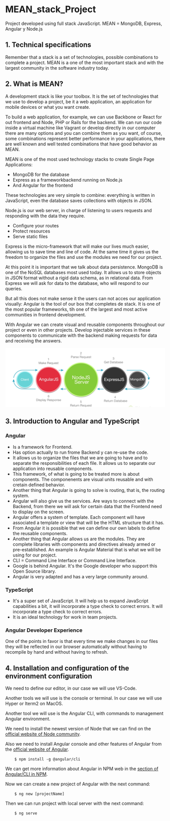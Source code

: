 # MEAN_stack_Project
Project developed using full stack JavaScript.
MEAN = MongoDB, Express, Angular y Node.js

## 1. Technical specifications
Remember that a stack is a set of technologies, possible combinations to complete a project. 
MEAN is a one of the most important stack and with the largest community in the software industry today.

## 2. What is MEAN?
A development stack is like your toolbox. It is the set of technologies that we use to develop a project, be it a web application, an application for mobile devices or what you want create.

To build a web application, for example, we can use Backbone or React for out frontend and Node, PHP or Rails for the backend. We can run our code inside a virtual machine like Vagrant or develop directly in our computer there are many options and you can combine them as you want, of course, some combinations represent better performance in your applications, there are well known and well tested combinations that have good behavior as MEAN.

MEAN is one of the most used technology stacks to create Single Page Applications:
* MongoDB for the database
* Express as a frameworkbackend running on Node.js
* And Angular for the frontend

These technologies are very simple to combine: everything is written in JavaScript, even the database saves collections with objects in JSON.

Node.js is our web server, in charge of listening to users requests and responding with the data they require.
* Configure your routes
* Protect resources
* Serve static files

Express is the micro-framework that will make our lives much easier, allowing us to save time and line of code. At the same time it gives us the freedom to organize the files and use the modules we need for our project.

At this point it is important that we talk about data persistence. MongoDB is one of the NoSQL databases most used today. It allows us to store objects in JSON format without a rigid data schema, as in relational data.
From Express we will ask for data to the database, who will respond to our queries.

But all this does not make sense it the users can not acces our application visually: Angular is the tool of our box that completes de stack. It is one of the most popular frameworks, tih one of the largest and most active communities in frontend development.

With Angular we can create visual and reusable components throughout our project or even in other projects. Develop injectable services in these components to communicate with the backend making requests for data and receiving the answers.

![MEAN process](/images/server.png)

## 3. Introduction to Angular and TypeScript
### Angular
* Is a framework for Frontend.
* Has option actually to run frome Backend y can re-use the code.
* It allows us to organize the files that we are going to have and to separate the responsibilities of each file. It allows us to separate our application into reusable components.
* This framework, of what is going to be treated more is about components. The componenents are visual units reusable and with cretain defined behavior.
* Another thing that Angular is going to solve is routing, that is, the routing system.
* Angular will also give us the services. Are ways to connect with the Backend, from there we will ask for certain data that the Frontend need to display on the screen.
* Angular offers a system of template. Each component will have associated a template or view that will be the HTML structure that it has.
* From Angular it is possible that we can define our own labels to define the reusable components.
* Another thing that Angular allows us are the modules. They are complete libraries with components and directives already armed or pre-established. An example is Angular Material that is what we will be using for our project.
* CLI = Command Line Interface or Command Line Interface.
* Google is behind Angular. It's the Google developer who support this Open Source library.
* Angular is very adapted and has a very large community around.

### TypeScript
* It's a super set of JavaScript. It will help us to expand JavaScript capabilities a bit, it will incorporate a type check to correct errors. It will incorporate a type check to correct errors.
* It is an ideal technology for work in team projects.

### Angular Developer Experience
One of the points in favor is that every time we make changes in our files they will be reflected in our browser automatically without having to recompile by hand and without having to refresh.

## 4. Installation and configuration of the environment configuration
We need to define our editor, in our case we will use VS-Code.

Another tools we will use is the console or terminal. In our case we will use Hyper or Iterm2 on MacOS.

Another tool we will use is the Angular CLI, with commands to management Angular environment.

We need to install the newest version of Node that we can find on the [official website of Node community](https://nodejs.org/en/).

Also we need to install Angular console and other features of Angular from the [official website of Angular](https://cli.angular.io/).
```terminal
    $ npm install -g @angular/cli
```

We can get more information about Angular in NPM web in the [section of Angular/CLI in NPM](https://www.npmjs.com/package/@angular/cli).

Now we can create a new project of Angular with the next command:
```
    $ ng new [projectName]
```

Then we can run project with local server with the next command:
```terminal
    $ ng serve
```